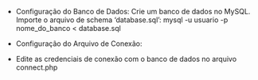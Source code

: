 - Configuração do Banco de Dados:
 Crie um banco de dados no MySQL.
 Importe o arquivo de schema ‘database.sql’:
   mysql -u usuario -p nome_do_banco < database.sql

- Configuração do Arquivo de Conexão:
 - Edite as credenciais de conexão com o banco de dados no arquivo connect.php
